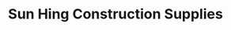 ---
title: "Sun Hing Construction Supplies"
url: /alaminos/sun-hing-construction-supplies/
shop: trade
---
